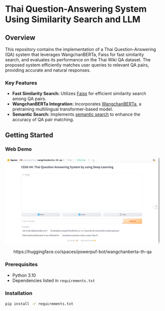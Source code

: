 # Thai Question-Answering System Using Similarity Search and LLM

## Overview

This repository contains the implementation of a Thai Question-Answering (QA) system that leverages WangchanBERTa, Faiss for fast similarity search, and evaluates its performance on the Thai Wiki QA dataset. The proposed system efficiently matches user queries to relevant QA pairs, providing accurate and natural responses.

### Key Features

- **Fast Similarity Search:** Utilizes [Faiss](https://github.com/facebookresearch/faiss) for efficient similarity search among QA pairs.
- **WangchanBERTa Integration:** Incorporates [WangchanBERTa](https://huggingface.co/airesearch/wangchanberta-base-att-spm-uncased), a pretraining multilingual transformer-based model.
- **Semantic Search:** Implements [semantic search](https://doi.org/10.48550/arXiv.1908.10084) to enhance the accuracy of QA pair matching.

## Getting Started

### Web Demo

![alt text](data/demo.png)

<p style="text-align: center;"><a>https://huggingface.co/spaces/powerpuf-bot/wangchanberta-th-qa</a></p>

### Prerequisites

- Python 3.10
- Dependencies listed in `requirements.txt`

### Installation

```bash
pip install -r requirements.txt
```
